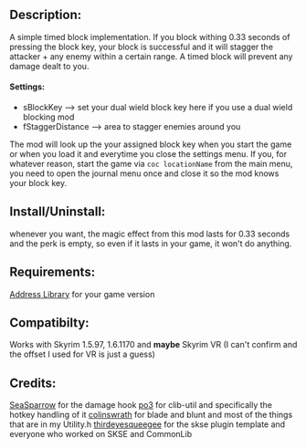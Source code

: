## Description:

A simple timed block implementation. If you block withing 0.33 seconds of pressing the block key, your block is successful and it will stagger the attacker + any enemy within a certain range. A timed block will prevent any damage dealt to you.

#### Settings:
- sBlockKey --> set your dual wield block key here if you use a dual wield blocking mod
- fStaggerDistance --> area to stagger enemies around you

The mod will look up the your assigned block key when you start the game or when you load it and everytime you close the settings menu. If you, for whatever reason, start the game via ``coc locationName`` from the main menu, you need to open the journal menu once and close it so the mod knows your block key.

## Install/Uninstall:
whenever you want, the magic effect from this mod lasts for 0.33 seconds and the perk is empty, so even if it lasts in your game, it won't do anything.

## Requirements:
[Address Library](https://www.nexusmods.com/skyrimspecialedition/mods/32444) for your game version

## Compatibilty:

Works with Skyrim 1.5.97, 1.6.1170 and **maybe** Skyrim VR (I can't confirm and the offset I used for VR is just a guess)

## Credits:
[SeaSparrow](https://next.nexusmods.com/profile/Shekhinaga/about-me?gameId=1704) for the damage hook
[po3](https://next.nexusmods.com/profile/powerofthree/mods?gameId=1704) for clib-util and specifically the hotkey handling of it
[colinswrath](https://next.nexusmods.com/profile/colinswrath/about-me?gameId=1704) for blade and blunt and most of the things that are in my Utility.h
[thirdeyesqueegee](https://next.nexusmods.com/profile/ThirdEye3301/about-me?gameId=1704) for the skse plugin template
and everyone who worked on SKSE and CommonLib
